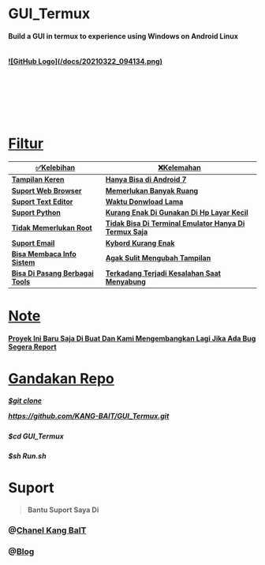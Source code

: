 # GUI_Termux
<h4>Build a GUI in termux to experience using Windows on Android Linux
<br>
<br>
<br>
<a href="https://youtube.com/c/KangBaIT">
![GitHub Logo](/docs/20210322_094134.png)
<br><br><br><br><br><br><br>


# Filtur



  ✅Kelebihan  | ❌Kelemahan 
----------- | -----------
Tampilan Keren | Hanya Bisa di Android 7 
Suport Web Browser | Memerlukan Banyak Ruang
Suport Text Editor | Waktu Donwload Lama
Suport Python | Kurang Enak Di Gunakan Di Hp Layar Kecil
Tidak Memerlukan Root | Tidak Bisa Di Terminal Emulator Hanya Di Termux Saja
Suport Email | Kybord Kurang Enak
Bisa Membaca Info Sistem | Agak Sulit Mengubah Tampilan
Bisa Di Pasang Berbagai Tools | Terkadang Terjadi Kesalahan Saat Menyabung


# Note

<h4>Proyek Ini Baru Saja Di Buat Dan Kami Mengembangkan Lagi Jika Ada Bug Segera Report


# Gandakan Repo

<h5>$git clone

https://github.com/KANG-BAIT/GUI_Termux.git
<h5>$cd GUI_Termux
<h5>$sh Run.sh





# Suport
>Bantu Suport Saya Di 

<h3>@<a href="https://youtube.com/c/KangBaIT">Chanel Kang BaIT</a>



<h3>@<a href="kang-bait.blogspot.com">Blog</a>
